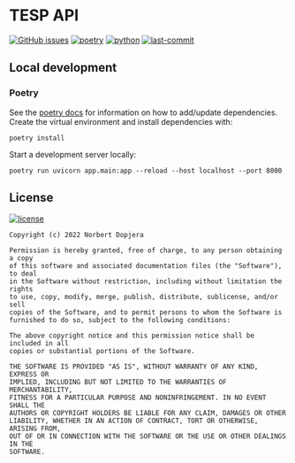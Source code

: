 # TESP API

[![GitHub issues](https://img.shields.io/github/issues/ndopj/tesp-api)](https://github.com/ndopj/tesp-api/issues)
[![poetry](https://img.shields.io/badge/maintained%20with-poetry-informational.svg)](https://python-poetry.org/)
[![python](https://img.shields.io/badge/python-3.10+-blue.svg)](https://www.python.org/download)
[![last-commit](https://img.shields.io/github/last-commit/ndopj/tesp-api)]()

## Local development

### Poetry
See the [poetry docs](https://python-poetry.org/docs/) for information on how to add/update dependencies.
Create the virtual environment and install dependencies with:

```shell
poetry install
```

Start a development server locally:

```shell
poetry run uvicorn app.main:app --reload --host localhost --port 8000
```

## License

[![license](https://img.shields.io/github/license/ndopj/tesp-api)](https://github.com/ndopj/tesp-api/blob/main/LICENSE.md)
```
Copyright (c) 2022 Norbert Dopjera

Permission is hereby granted, free of charge, to any person obtaining a copy
of this software and associated documentation files (the "Software"), to deal
in the Software without restriction, including without limitation the rights
to use, copy, modify, merge, publish, distribute, sublicense, and/or sell
copies of the Software, and to permit persons to whom the Software is
furnished to do so, subject to the following conditions:

The above copyright notice and this permission notice shall be included in all
copies or substantial portions of the Software.

THE SOFTWARE IS PROVIDED "AS IS", WITHOUT WARRANTY OF ANY KIND, EXPRESS OR
IMPLIED, INCLUDING BUT NOT LIMITED TO THE WARRANTIES OF MERCHANTABILITY,
FITNESS FOR A PARTICULAR PURPOSE AND NONINFRINGEMENT. IN NO EVENT SHALL THE
AUTHORS OR COPYRIGHT HOLDERS BE LIABLE FOR ANY CLAIM, DAMAGES OR OTHER
LIABILITY, WHETHER IN AN ACTION OF CONTRACT, TORT OR OTHERWISE, ARISING FROM,
OUT OF OR IN CONNECTION WITH THE SOFTWARE OR THE USE OR OTHER DEALINGS IN THE
SOFTWARE.
```
